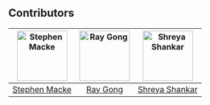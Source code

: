 ## Contributors
	

| [<img alt="Stephen Macke" src="https://avatars1.githubusercontent.com/u/325653?s=460&v=4" width="100">](https://github.com/smacke) | [<img alt="Ray Gong" src="https://avatars1.githubusercontent.com/u/46979212?s=460&v=4" width="100">](https://github.com/ruiduoray) | [<img alt="Shreya Shankar" src="https://avatars.githubusercontent.com/u/6224969?s=460&v=4" width="100">](https://github.com/shreyashankar) |
|:--------------------------------------------------:|:--------------------------------------------------:|:--------------------------------------------------:|
| [Stephen Macke](https://github.com/smacke)       | [Ray Gong](https://github.com/ruiduoray)         | [Shreya Shankar](https://github.com/shreyashankar) |

